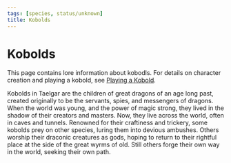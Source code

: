 ```yaml
---
tags: [species, status/unknown]
title: Kobolds
---
```

# Kobolds

This page contains lore information about kobodls. For details on character creation and playing a kobold, see [Playing a Kobold](<../../campaigns/mechanics/species/playing-a-kobold.md>). 

Kobolds in Taelgar are the children of great dragons of an age long past, created originally to be the servants, spies, and messengers of dragons. When the world was young, and the power of magic strong, they lived in the shadow of their creators and masters. Now, they live across the world, often in caves and tunnels. Renowned for their craftiness and trickery, some kobolds prey on other species, luring them into devious ambushes. Others worship their draconic creatures as gods, hoping to return to their rightful place at the side of the great wyrms of old. Still others forge their own way in the world, seeking their own path. 

